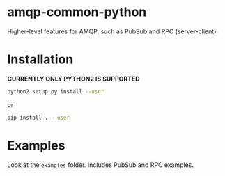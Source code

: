# amqp-common-python
Higher-level features for AMQP, such as PubSub and RPC (server-client).

# Installation

**CURRENTLY ONLY PYTHON2 IS SUPPORTED**

```bash
python2 setup.py install --user
```

or

```bash
pip install . --user
```

# Examples

Look at the `examples` folder. Includes PubSub and RPC examples.

